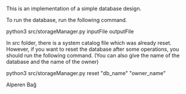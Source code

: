 This is an implementation of a simple database design.



To run the database, run the following command.

python3 src/storageManager.py inputFile outputFile



In src folder, there is a system catalog file which was already reset. However, if you want to reset the database after some operations, you should run the following command.
(You can also give the name of the database and the name of the owner)

python3 src/storageManager.py reset "db_name" "owner_name"


Alperen Bağ
